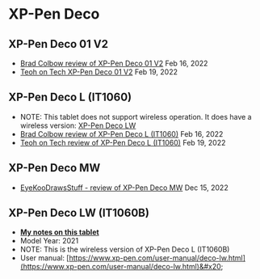 # XP-Pen Deco

## XP-Pen Deco 01 V2

* [Brad Colbow review of XP-Pen Deco 01 V2](https://youtu.be/0VaH-UTRL7A) Feb 16, 2022
* [Teoh on Tech XP-Pen Deco 01 V2](https://youtu.be/ohKeCxLL2a0) Feb 19, 2022

## XP-Pen Deco L (IT1060)

* NOTE: This tablet does not support wireless operation. It does have a wireless version: [XP-Pen Deco LW](broken-reference) &#x20;
* [Brad Colbow review of XP-Pen Deco L (IT1060)](https://youtu.be/0VaH-UTRL7A) Feb 16, 2022
* [Teoh on Tech review of XP-Pen Deco L (IT1060)](https://youtu.be/ohKeCxLL2a0) Feb 19, 2022

## XP-Pen Deco MW

* [EyeKooDrawsStuff - review of XP-Pen Deco MW](https://www.youtube.com/watch?v=nSd9Iry-2tY) Dec 15, 2022

## XP-Pen Deco LW (IT1060B)

* [**My notes on this tablet**](xp-pen-deco-lw-it1060b/7p-notes-xp-pen-deco-lw-it1060b.md)&#x20;
* Model Year: 2021
* NOTE: This is the wireless version of XP-Pen Deco L (IT1060B)&#x20;
* User manual: [https://www.xp-pen.com/user-manual/deco-lw.html](https://www.xp-pen.com/user-manual/deco-lw.html)&#x20;
